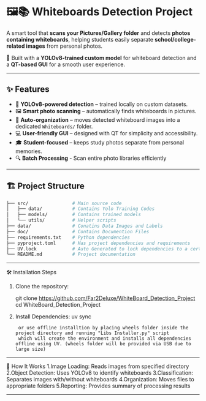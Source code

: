 # 🖼️📚 Whiteboards Detection Project

A smart tool that **scans your Pictures/Gallery folder** and detects **photos containing whiteboards**, helping students easily separate **school/college-related images** from personal photos.  

🚀 Built with a **YOLOv8-trained custom model** for whiteboard detection and a **QT-based GUI** for a smooth user experience.  

----------------------------------------------------------------------------------------------------------------------------------------------

## ✨ Features  
- 🤖 **YOLOv8-powered detection** – trained locally on custom datasets.  
- 🖼️ **Smart photo scanning** – automatically finds whiteboards in pictures.  
- 📂 **Auto-organization** – moves detected whiteboard images into a dedicated `Whiteboards/` folder.  
- 💻 **User-friendly GUI** – designed with QT for simplicity and accessibility.  
- 🎓 **Student-focused** – keeps study photos separate from personal memories.  
- 🔍 **Batch Processing** - Scan entire photo libraries efficiently

----------------------------------------------------------------------------------------------------------------------------------------------

## 🏗️ Project Structure  
```bash
├── src/                # Main source code
│   ├── data/           # Contains Yolo Training Codes 
│   ├── models/         # Contains trained models
│   └── utils/          # Helper scripts
├── data/               # Conatins Data Images and Labels
├── doc/                # Contains Documention Files
├── requirements.txt    # Python dependencies
├── pyproject.toml      # Has project dependencies and requirements
├── UV.lock             # Auto Generated to lock dependencies to a certain version
└── README.md           # Project documentation
```
----------------------------------------------------------------------------------------------------------------------------------------------

🛠️ Installation Steps

1. Clone the repository:

    git clone https://github.com/Far2Deluxe/WhiteBoard_Detection_Project
    cd WhiteBoard_Detection_Project


2. Install Dependencies:
    uv sync

        or use offline installtion by placing wheels folder inside the project directory and running "Libs Installer.py" script
        which will create the environment and installs all dependencies offline using UV. (wheels folder will be provided via USB due to large size)

----------------------------------------------------------------------------------------------------------------------------------------------

🧠 How It Works
    1.Image Loading: Reads images from specified directory
    2.Object Detection: Uses YOLOv8 to identify whiteboards
    3.Classification: Separates images with/without whiteboards
    4.Organization: Moves files to appropriate folders
    5.Reporting: Provides summary of processing results


----------------------------------------------------------------------------------------------------------------------------------------------
